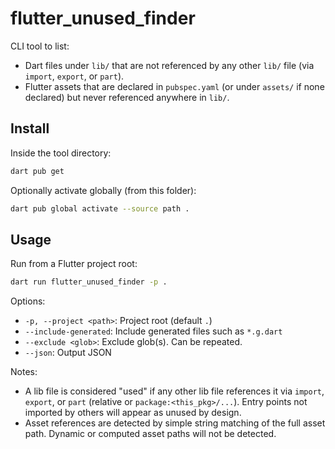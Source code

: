 # flutter_unused_finder

CLI tool to list:
- Dart files under `lib/` that are not referenced by any other `lib/` file (via `import`, `export`, or `part`).
- Flutter assets that are declared in `pubspec.yaml` (or under `assets/` if none declared) but never referenced anywhere in `lib/`.

## Install

Inside the tool directory:

```bash
dart pub get
```

Optionally activate globally (from this folder):

```bash
dart pub global activate --source path .
```

## Usage

Run from a Flutter project root:

```bash
dart run flutter_unused_finder -p .
```

Options:
- `-p, --project <path>`: Project root (default `.`)
- `--include-generated`: Include generated files such as `*.g.dart`
- `--exclude <glob>`: Exclude glob(s). Can be repeated.
- `--json`: Output JSON

Notes:
- A lib file is considered "used" if any other lib file references it via `import`, `export`, or `part` (relative or `package:<this_pkg>/...`). Entry points not imported by others will appear as unused by design.
- Asset references are detected by simple string matching of the full asset path. Dynamic or computed asset paths will not be detected.